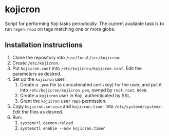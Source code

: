 # kojicron

Script for performing Koji tasks periodically. The current available task
is to run `regen-repo` on tags matching one or more globs.

## Installation instructions

1.  Clone the repository into `/usr/local/src/kojicron`.
2.  Create `/etc/kojicron`.
3.  Put `kojicron.conf` into `/etc/kojicron/kojicron.conf`.  Edit the parameters as desired.
4.  Set up the `kojicron` user:
    1.  Create a `.pem` file (a concatenated cert+key) for the user, and put it into `/etc/kojicron/kojicron.pem`,
        owned by `root:root`, `0600`.
    2.  Create a `kojicron` user in Koji, authenticated by SSL.
    3.  Grant the `kojicron` user `repo` permission.
5.  Copy `kojicron.service` and `kojicron.timer` into `/etc/systemd/system/`.
    Edit the files as desired.
6.  Run:
    1.  `systemctl daemon-reload`
    2.  `systemctl enable --now kojicron.timer`
